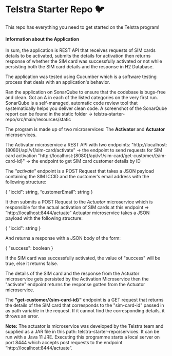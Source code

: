 # Telstra Starter Repo :bird:

This repo has everything you need to get started on the Telstra program!

#### Information about the Application
In sum, the application is REST API that receives requests of SIM cards details to be activated, 
submits the details for activation then returns response of whether the SIM card was successfully activated or not 
while persisting both the SIM card details and the response in H2 Database.

The application was tested using Cucumber which is a software testing process that deals with an application's behavior.

Ran the application on SonarQube to ensure that the codebase is bugs-free and clean. Got an A in each of the listed categories on the very first run.
SonarQube is a self-managed, automatic code review tool that systematically helps you deliver clean code.
A screenshot of the SonarQube report can be found in the static folder -> telstra-starter-repo/src/main/resources/static


The program is made up of two microservices: The __Activator__ and __Actuator__ microservices.

The Activator microservice a REST API with two endpoints: 
"http://localhost:{8080}/api/v1/sim-card/activate" -> the endpoint to send requests for SIM card activation
"http://localhost:{8080}/api/v1/sim-card/get-customer/{sim-card-id}" -> the endpoint to get SIM card customer details by ID


The _"activate"_ endpoint is a POST Request that takes a JSON payload containing the SIM ICCID and the customer’s email address with the following structure:

{
"iccid": string,
“customerEmail”: string
}

It then submits a POST Request to the *Actuator* microservice which is responsible for the actual activation of SIM cards at this endpoint =>  “http://localhost:8444/actuate”
Actuator microservice takes a JSON payload with the following structure:

{
"iccid": string
}

And returns a response with a JSON body of the form:

{
"success": boolean
}

If the SIM card was successfully activated, the value of "success" will be true, else it returns false.

The details of the SIM card and the response from the Actuator microservice gets persisted by the Activation Microservice 
then the "activate" endpoint returns the response gotten from the Actuator microservice. 


The __"get-customer/{sim-card-id}"__ endpoint is a GET request that returns the details of the SIM card that corresponds to 
the "sim-card-id" passed in as path variable in the request. If it cannot find the corresponding details, it throws an error.


__Note:__
The actuator is microservice was developed by the Telstra team and supplied as a JAR file in this path: telstra-starter-repo/services. 
It can be run with a Java 11 JRE. Executing this programme starts a local server on port 8444 which accepts post requests to the endpoint “http://localhost:8444/actuate”.

